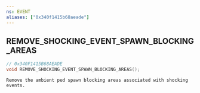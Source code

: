 ```yaml
---
ns: EVENT
aliases: ["0x340f1415b68aeade"]
---
```

## REMOVE_SHOCKING_EVENT_SPAWN_BLOCKING_AREAS

```c
// 0x340F1415B68AEADE
void REMOVE_SHOCKING_EVENT_SPAWN_BLOCKING_AREAS();
```

```
Remove the ambient ped spawn blocking areas associated with shocking events.
```
